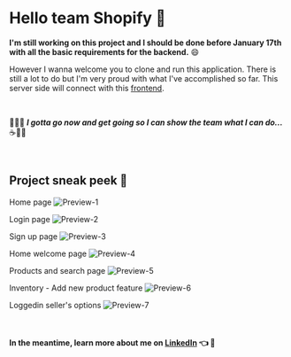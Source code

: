 # Hello team Shopify :wave:

__I'm still working on this project and I should be done before January 17th with all the basic requirements for the backend.__ :smile:

However I wanna welcome you to clone and run this application. There is still a lot to do but I'm very proud with what I've accomplished so far. 
This server side will connect with this [frontend](https://github.com/mrdbrg/Shopify-frontend).

<br />

:running_man::dash: ___I gotta go now and get going so I can show the team what I can do...___ :coffee::technologist:

<br />

## Project sneak peek :eyes:

Home page
![Preview-1](https://res.cloudinary.com/dloh9txdc/image/upload/v1610680028/General%20Projects/Screen_Shot_2021-01-14_at_10.01.25_PM_zuydvb.png)

Login page
![Preview-2](https://res.cloudinary.com/dloh9txdc/image/upload/v1610680028/General%20Projects/Screen_Shot_2021-01-14_at_10.02.20_PM_wke99n.png)

Sign up page
![Preview-3](https://res.cloudinary.com/dloh9txdc/image/upload/v1610680029/General%20Projects/Screen_Shot_2021-01-14_at_10.02.31_PM_wnjh7g.png)

Home welcome page
![Preview-4](https://res.cloudinary.com/dloh9txdc/image/upload/v1610680027/General%20Projects/Screen_Shot_2021-01-14_at_10.02.46_PM_s5omp8.png)

Products and search page
![Preview-5](https://res.cloudinary.com/dloh9txdc/image/upload/v1610680028/General%20Projects/Screen_Shot_2021-01-14_at_10.02.59_PM_vqa1he.png)

Inventory - Add new product feature
![Preview-6](https://res.cloudinary.com/dloh9txdc/image/upload/v1610680028/General%20Projects/Screen_Shot_2021-01-14_at_10.03.10_PM_hxncjm.png)

Loggedin seller's options
![Preview-7](https://res.cloudinary.com/dloh9txdc/image/upload/v1610680029/General%20Projects/Screen_Shot_2021-01-14_at_10.03.21_PM_tguweb.png)

<br />

#### In the meantime, learn more about me on [LinkedIn](https://www.linkedin.com/in/marlon-braga/) :point_left: :hugs:
